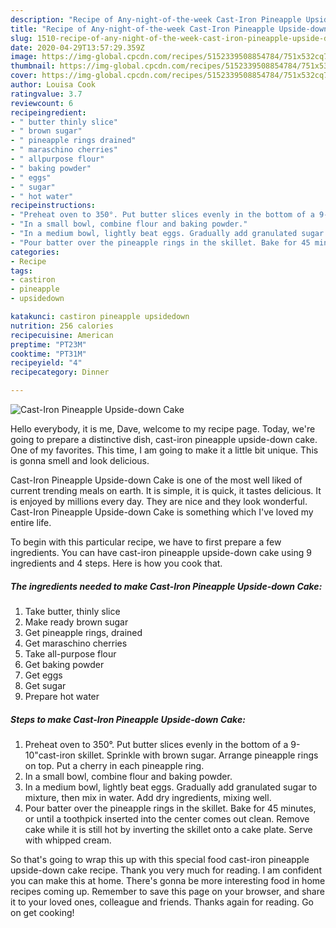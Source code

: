 ```yaml
---
description: "Recipe of Any-night-of-the-week Cast-Iron Pineapple Upside-down Cake"
title: "Recipe of Any-night-of-the-week Cast-Iron Pineapple Upside-down Cake"
slug: 1510-recipe-of-any-night-of-the-week-cast-iron-pineapple-upside-down-cake
date: 2020-04-29T13:57:29.359Z
image: https://img-global.cpcdn.com/recipes/5152339508854784/751x532cq70/cast-iron-pineapple-upside-down-cake-recipe-main-photo.jpg
thumbnail: https://img-global.cpcdn.com/recipes/5152339508854784/751x532cq70/cast-iron-pineapple-upside-down-cake-recipe-main-photo.jpg
cover: https://img-global.cpcdn.com/recipes/5152339508854784/751x532cq70/cast-iron-pineapple-upside-down-cake-recipe-main-photo.jpg
author: Louisa Cook
ratingvalue: 3.7
reviewcount: 6
recipeingredient:
- " butter thinly slice"
- " brown sugar"
- " pineapple rings drained"
- " maraschino cherries"
- " allpurpose flour"
- " baking powder"
- " eggs"
- " sugar"
- " hot water"
recipeinstructions:
- "Preheat oven to 350°. Put butter slices evenly in the bottom of a 9-10&#34;cast-iron skillet. Sprinkle with brown sugar. Arrange pineapple rings on top. Put a cherry in each pineapple ring."
- "In a small bowl, combine flour and baking powder."
- "In a medium bowl, lightly beat eggs. Gradually add granulated sugar to mixture, then mix in water. Add dry ingredients, mixing well."
- "Pour batter over the pineapple rings in the skillet. Bake for 45 minutes, or until a toothpick inserted into the center comes out clean. Remove cake while it is still hot by inverting the skillet onto a cake plate. Serve with whipped cream."
categories:
- Recipe
tags:
- castiron
- pineapple
- upsidedown

katakunci: castiron pineapple upsidedown 
nutrition: 256 calories
recipecuisine: American
preptime: "PT23M"
cooktime: "PT31M"
recipeyield: "4"
recipecategory: Dinner

---
```



![Cast-Iron Pineapple Upside-down Cake](https://img-global.cpcdn.com/recipes/5152339508854784/751x532cq70/cast-iron-pineapple-upside-down-cake-recipe-main-photo.jpg)

Hello everybody, it is me, Dave, welcome to my recipe page. Today, we're going to prepare a distinctive dish, cast-iron pineapple upside-down cake. One of my favorites. This time, I am going to make it a little bit unique. This is gonna smell and look delicious.



Cast-Iron Pineapple Upside-down Cake is one of the most well liked of current trending meals on earth. It is simple, it is quick, it tastes delicious. It is enjoyed by millions every day. They are nice and they look wonderful. Cast-Iron Pineapple Upside-down Cake is something which I've loved my entire life.


To begin with this particular recipe, we have to first prepare a few ingredients. You can have cast-iron pineapple upside-down cake using 9 ingredients and 4 steps. Here is how you cook that.

<!--inarticleads1-->

##### The ingredients needed to make Cast-Iron Pineapple Upside-down Cake:

1. Take  butter, thinly slice
1. Make ready  brown sugar
1. Get  pineapple rings, drained
1. Get  maraschino cherries
1. Take  all-purpose flour
1. Get  baking powder
1. Get  eggs
1. Get  sugar
1. Prepare  hot water




<!--inarticleads2-->

##### Steps to make Cast-Iron Pineapple Upside-down Cake:

1. Preheat oven to 350°. Put butter slices evenly in the bottom of a 9-10&#34;cast-iron skillet. Sprinkle with brown sugar. Arrange pineapple rings on top. Put a cherry in each pineapple ring.
1. In a small bowl, combine flour and baking powder.
1. In a medium bowl, lightly beat eggs. Gradually add granulated sugar to mixture, then mix in water. Add dry ingredients, mixing well.
1. Pour batter over the pineapple rings in the skillet. Bake for 45 minutes, or until a toothpick inserted into the center comes out clean. Remove cake while it is still hot by inverting the skillet onto a cake plate. Serve with whipped cream.




So that's going to wrap this up with this special food cast-iron pineapple upside-down cake recipe. Thank you very much for reading. I am confident you can make this at home. There's gonna be more interesting food in home recipes coming up. Remember to save this page on your browser, and share it to your loved ones, colleague and friends. Thanks again for reading. Go on get cooking!
